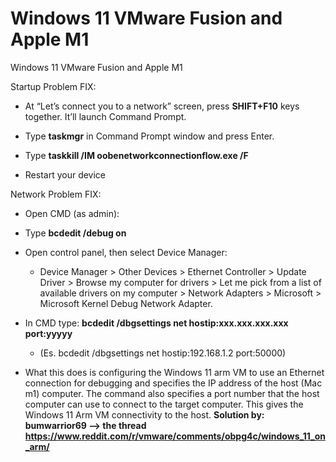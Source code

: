 # Windows 11 VMware Fusion and Apple M1
Windows 11 VMware Fusion and Apple M1

Startup Problem FIX:

* At “Let’s connect you to a network” screen, press **SHIFT+F10** keys together. It’ll launch Command Prompt.

* Type **taskmgr** in Command Prompt window and press Enter.

* Type **taskkill /IM oobenetworkconnectionflow.exe /F**

* Restart your device


Network Problem FIX:

* Open CMD (as admin):

* Type **bcdedit /debug on**

* Open control panel, then select Device Manager:

  * Device Manager > Other Devices > Ethernet Controller > Update Driver > Browse my computer for drivers > Let me pick from a list of available drivers on my computer > Network Adapters > Microsoft > Microsoft Kernel Debug Network Adapter.

* In CMD type: **bcdedit /dbgsettings net hostip:xxx.xxx.xxx.xxx port:yyyyy**
  * (Es. bcdedit /dbgsettings net hostip:192.168.1.2 port:50000)

 * What this does is configuring the Windows 11 arm VM to use an Ethernet connection for debugging and specifies the IP address of the host (Mac m1) computer. The command also specifies a port number that the host computer can use to connect to the target computer. This gives the Windows 11 Arm VM connectivity to the host. **Solution by: bumwarrior69 --> the thread https://www.reddit.com/r/vmware/comments/obpg4c/windows_11_on_arm/**

